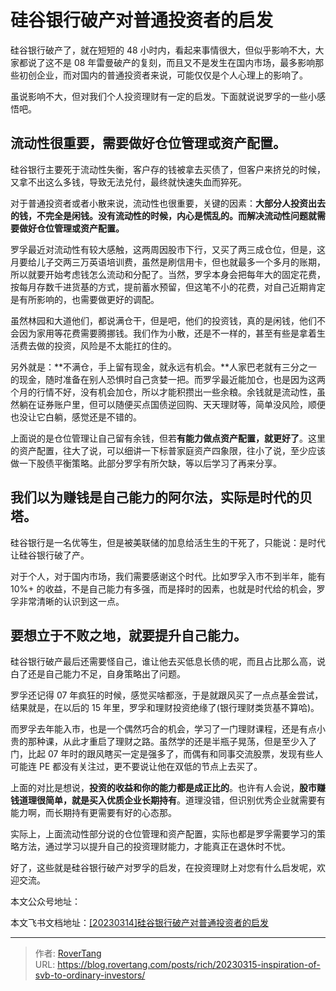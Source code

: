 # 硅谷银行破产对普通投资者的启发

硅谷银行破产了，就在短短的 48 小时内，看起来事情很大，但似乎影响不大，大家都说了这不是 08 年雷曼破产的复刻，而且又不是发生在国内市场，最多影响那些初创企业，而对国内的普通投资者来说，可能仅仅是个人心理上的影响了。

虽说影响不大，但对我们个人投资理财有一定的启发。下面就说说罗孚的一些小感悟吧。

## 流动性很重要，需要做好仓位管理或资产配置。

硅谷银行主要死于流动性失衡，客户存的钱被拿去买债了，但客户来挤兑的时候，又拿不出这么多钱，导致无法兑付，最终就快速失血而猝死。

对于普通投资者或者小散来说，流动性也很重要，关键的因素：**大部分人投资出去的钱，不完全是闲钱。**没有流动性的时候，内心是慌乱的。而**解决流动性问题就需要做好仓位管理或资产配置。**

罗孚最近对流动性有较大感触，这两周因股市下行，又买了两三成仓位，但是，这月要给儿子交两三万英语培训费，虽然是刷信用卡，但也就最多一个多月的账期，所以就要开始考虑钱怎么流动和分配了。当然，罗孚本身会把每年大的固定花费，按每月存数千进货基的方式，提前蓄水预留，但这笔不小的花费，对自己近期肯定是有所影响的，也需要做更好的调配。

虽然林园和大道他们，都说满仓干，但是吧，他们的投资钱，真的是闲钱，他们不会因为家用等花费需要腾挪钱。我们作为小散，还是不一样的，甚至有些是拿着生活费去做的投资，风险是不太能扛的住的。

另外就是：**不满仓，手上留有现金，就永远有机会。**人家巴老就有三分之一的现金，随时准备在别人恐惧时自己贪婪一把。而罗孚最近能加仓，也是因为这两个月的行情不好，没有机会加仓，所以才能积攒出一些余粮。余钱就是流动性，虽然躺在证券账户里，但可以随便买点国债逆回购、天天理财等，简单没风险，顺便也没让它白躺，感觉还是不错的。

上面说的是仓位管理让自己留有余钱，但若**有能力做点资产配置，就更好了**。这里的资产配置，往大了说，可以细讲一下标普家庭资产四象限，往小了说，至少应该做一下股债平衡策略。此部分罗孚有所欠缺，等以后学习了再来分享。

## 我们以为赚钱是自己能力的阿尔法，实际是时代的贝塔。

硅谷银行是一名优等生，但是被美联储的加息给活生生的干死了，只能说：是时代让硅谷银行破了产。

对于个人，对于国内市场，我们需要感谢这个时代。比如罗孚入市不到半年，能有 10%&#43; 的收益，不是自己能力有多强，而是择时的因素，也就是时代给的机会，罗孚非常清晰的认识到这一点。

## 要想立于不败之地，就要提升自己能力。

硅谷银行破产最后还需要怪自己，谁让他去买低息长债的呢，而且占比那么高，说白了还是自己能力不足，自身策略出了问题。

罗孚还记得 07 年疯狂的时候，感觉买啥都涨，于是就跟风买了一点点基金尝试，结果就是，在以后的 15 年里，罗孚和理财投资绝缘了(银行理财类货基不算哈)。

而罗孚去年能入市，也是一个偶然巧合的机会，学习了一门理财课程，还是有点小贵的那种课，从此才重启了理财之路。虽然学的还是半瓶子晃荡，但是至少入了门，比起 07 年时的跟风瞎买一定是强多了，而偶有和同事交流股票，发现有些人可能连 PE 都没有关注过，更不要说让他在双低的节点上去买了。

上面的对比是想说，**投资的收益和你的能力都是成正比的**。也许有人会说，**股市赚钱道理很简单，就是买入优质企业长期持有**。道理没错，但识别优秀企业就需要有能力啊，而长期持有更需要有好的心态那。

实际上，上面流动性部分说的仓位管理和资产配置，实际也都是罗孚需要学习的策略方法，通过学习以提升自己的投资理财能力，才能真正在退休时不忧。

好了，这些就是硅谷银行破产对罗孚的启发，在投资理财上对您有什么启发呢，欢迎交流。

本文公众号地址：

本文飞书文档地址：[[20230314]硅谷银行破产对普通投资者的启发](https://rovertang.feishu.cn/docx/UE3udskJqok3ZnxSVMHcx2TXnme)


---

> 作者: [RoverTang](https://rovertang.com)  
> URL: https://blog.rovertang.com/posts/rich/20230315-inspiration-of-svb-to-ordinary-investors/  

